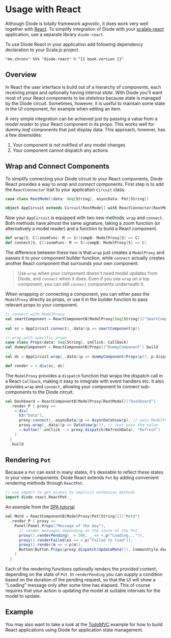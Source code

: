 # Usage with React

Although Diode is totally framework agnostic, it does work very well together with [React](https://facebook.github.io/react/). To simplify integration of Diode
with your [scalajs-react](https://github.com/japgolly/scalajs-react) application, use a separate library `diode-react`.

To use Diode React in your application add following dependency declaration to your Scala.js project.

<pre><code class="lang-scala">"me.chrons" %%% "diode-react" % "{{ book.version }}"</code></pre>

## Overview

In React the user interface is build out of a hierarchy of _components_, each receiving _props_ and optionally having internal _state_. With Diode you'll want
most of your React components to be _stateless_ because state is managed by the Diode circuit. Sometimes, however, it is useful to maintain some state in the
UI component, for example when editing an item.

A very simple integration can be achieved just by passing a value from a _model reader_ to your React component in its props. This works well for dummy _leaf_
components that just display data. This approach, however, has a few downsides:

1. Your component is not notified of any model changes
2. Your component cannot dispatch any actions

## Wrap and Connect Components

To simplify connecting your Diode circuit to your React components, Diode React provides a way to _wrap_ and _connect_ components. First step is to add the
`ReactConnector` trait to your application `Circuit` class.

```scala
case class RootModel(data: Seq[String], asyncData: Pot[String])

object AppCircuit extends Circuit[RootModel] with ReactConnector[RootModel] { ... }
```

Now your `AppCircuit` is equipped with two new methods: `wrap` and `connect`. Both methods have almost the same signature, taking a zoom function (or
alternatively a model reader) and a function to build a React component.

```scala
def wrap[S, C](zoomFunc: M => S)(compB: ModelProxy[S] => C)
def connect[S, C](zoomFunc: M => S)(compB: ModelProxy[S] => C)
```

The difference between these two is that `wrap` just creates a `ModelProxy` and passes it to your component builder function, while `connect` actually creates
another React component that surrounds your own component.

> Use `wrap` when your component doesn't need model updates from Diode, and `connect` when it does. Even if you use `wrap` on a top component, you can still
`connect` components underneath it.

When wrapping or connecting a component, you can either pass the `ModelProxy` directly as props, or use it in the builder function to pass relevant props to
your component.

```scala
// connect with ModelProxy
val smartComponent = ReactComponentB[ModelProxy[Seq[String]]("SmartComponent").build
...
val sc = AppCircuit.connect(_.data)(p => smartComponent(p))

// wrap with specific props
case class Props(data: Seq[String], onClick: Callback)
val dummyComponent = ReactComponentB[Props]("DummyComponent").build
...
val dc = AppCircuit.wrap(_.data)(p => dummyComponent(Props(p(), p.dispatch(DummyClicked)))

def render = <.div(sc, dc)
```

The `ModelProxy` provides a `dispatch` function that wraps the dispatch call in a React `Callback`, making it easy to integrate with event
handlers etc. It also provides `wrap` and `connect`, allowing your component to connect sub-components to the Diode circuit.

```scala
val Dashboard = ReactComponentB[ModelProxy[RootModel]("Dashboard")
  .render_P { proxy =>
    <.div(
      h3("Data"),
      proxy.connect(_.asyncData)(p => AsyncDataView(p), // pass ModelProxy
      proxy.wrap(_.data)(p => DataView(p()), // just pass the value
      <.button(^.onClick --> proxy.dispatch(RefreshData), "Refresh") 
    )
  }
  .build
```  

## Rendering `Pot`

Because a `Pot` can exist in many states, it's desirable to reflect these states in your view components. Diode React extends `Pot` by adding convenient
rendering methods through `ReactPot`.

```scala
// use import to get access to implicit extension methods
import diode.react.ReactPot._
```

An example from the [SPA tutorial](https://github.com/ochrons/scalajs-spa-tutorial)

```scala
val Motd = ReactComponentB[ModelProxy[Pot[String]]]("Motd")
  .render_P { proxy =>
    Panel(Panel.Props("Message of the day"),
      // render messages depending on the state of the Pot
      proxy().renderPending(_ > 500, _ => <.p("Loading...")),
      proxy().renderFailed(ex => <.p("Failed to load")),
      proxy().render(m => <.p(m)),
      Button(Button.Props(proxy.dispatch(UpdateMotd()), CommonStyle.danger), Icon.refresh, " Update")
    )
  }
```

Each of the rendering functions optionally renders the provided content, depending on the state of `Pot`. In `renderPending` you can supply a condition based
on the duration of the pending request, so that the UI will show a "Loading" message only after some time has elapsed. This of course requires that your action
is updating the model at suitable intervals for the model to update.

## Example

You may also want to take a look at the [TodoMVC](https://github.com/ochrons/diode/examples/todomvc) example for how to build React applications using Diode for
application state management.
